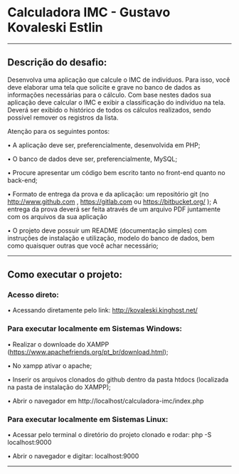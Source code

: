 # Calculadora IMC - Gustavo Kovaleski Estlin
<hr>
<h2>Descrição do desafio:</h2>
Desenvolva uma aplicação que calcule o IMC de indivíduos. Para isso, você deve
elaborar uma tela que solicite e grave no banco de dados as informações necessárias para o
cálculo. Com base nestes dados sua aplicação deve calcular o IMC e exibir a classificação
do indivíduo na tela. Deverá ser exibido o histórico de todos os cálculos realizados, sendo
possível remover os registros da lista.

Atenção para os seguintes pontos:

• A aplicação deve ser, preferencialmente, desenvolvida em PHP;

• O banco de dados deve ser, preferencialmente, MySQL;

• Procure apresentar um código bem escrito tanto no front-end quanto no back-end;

• Formato de entrega da prova e da aplicação: um repositório git (no
http://www.github.com , https://gitlab.com ou https://bitbucket.org/ );
A entrega da prova deverá ser feita através de um arquivo PDF juntamente com os
arquivos da sua aplicação

• O projeto deve possuir um README (documentação simples) com instruções de
instalação e utilização, modelo do banco de dados, bem como quaisquer outras que
você achar necessário;
<hr>

<h2>Como executar o projeto: </h2>
<h3> Acesso direto: </h3>

• Acessando diretamente pelo link: http://kovaleski.kinghost.net/

<h3> Para executar localmente em Sistemas Windows: </h3>

• Realizar o downloade do XAMPP (https://www.apachefriends.org/pt_br/download.html);

• No xampp ativar o apache;

• Inserir os arquivos clonados do github dentro da pasta htdocs (localizada na pasta de instalação do XAMPP);

• Abrir o navegador em http://localhost/calculadora-imc/index.php

<h3> Para executar localmente em Sistemas Linux: </h3>

• Acessar pelo terminal o diretório do projeto clonado e rodar: php -S localhost:9000

• Abrir o navegador e digitar: localhost:9000
<hr>
